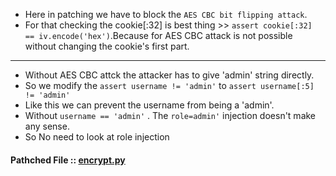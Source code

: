 * Here in patching we have to block the `AES CBC bit flipping attack`.
* For that checking the cookie[:32] is best thing >> `assert cookie[:32] == iv.encode('hex')`.Because for AES CBC attack is not possible without changing the cookie's first part.
------------------
* Without AES CBC attck the attacker has to give 'admin' string directly.
* So we modify the `assert username != 'admin'` to `assert username[:5] != 'admin'`
* Like this we can prevent the username from being a 'admin'.
* Without `username == 'admin'` . The `role=admin'` injection doesn't make any sense.
* So No need to look at role injection
#### Pathched File :: [encrypt.py]()
